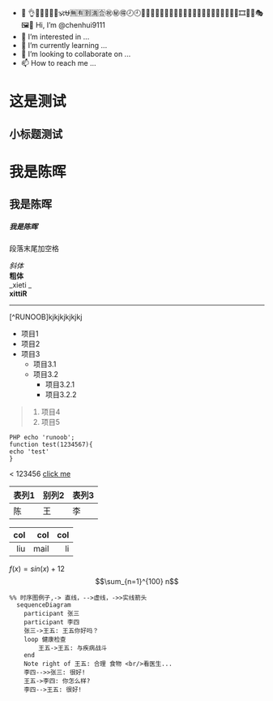 - 👋 👌🎁🎀💚💙💤🕉⛎🈚🈶🈹🈵🈴㊗㊙🉐🕗🕘👨‍🦰👩‍🦰😎😎👩‍🦰😁😎😂🤣😃😄😅😆🎆🎇🎈🎄🎍🎞🎁🎁🎭🖼🎪 Hi, I’m @chenhui9111
- 👀 I’m interested in ...
- 🌱 I’m currently learning ...
- 💞️ I’m looking to collaborate on ...
- 📫 How to reach me ...

<!---
chenhui9111/chenhui9111 is a ✨ special ✨ repository because its `README.md` (this file) appears on your GitHub profile.
You can click the Preview link to take a look at your changes✔
--->

这是测试
====
小标题测试
--------
# 我是陈晖
## 我是陈晖
##### 我是陈晖
段落末尾加空格    

*斜体*  
**粗体**  
_xieti _  
__xittiR__  
***  


[^RUNOOB]kjkjkjkjkjkj

* 项目1
* 项目2
* 项目3
    + 项目3.1
    + 项目3.2
      - 项目3.2.1
      - 项目3.2.2
> 1. 项目4
> 2. 项目5

    PHP echo 'runoob';
    function test(1234567){
    echo 'test'
    }
    
< 123456
[click me](https://www.runoob.com)

|表列1|别列2|表列3|
|:---|:---|:---|
|陈|王|李|

|col|col|col|
|---:|---:|---:|
|liu|mail|li|





$f(x) = sin(x) +12$
$$\sum_{n=1}^{100} n$$




```mermaid
%% 时序图例子,-> 直线，-->虚线，->>实线箭头
  sequenceDiagram
    participant 张三
    participant 李四
    张三->王五: 王五你好吗？
    loop 健康检查
        王五->王五: 与疾病战斗
    end
    Note right of 王五: 合理 食物 <br/>看医生...
    李四-->>张三: 很好!
    王五->李四: 你怎么样?
    李四-->王五: 很好!
```
